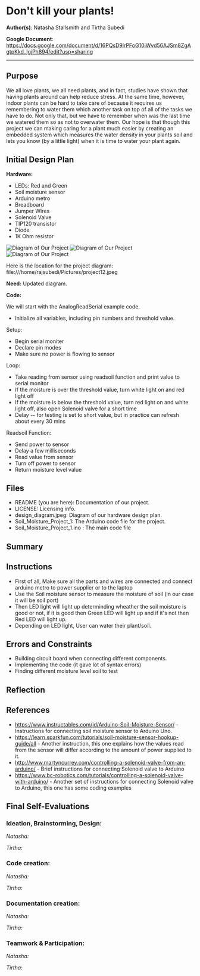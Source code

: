 # Don't kill your plants!

**Author(s)**: Natasha Stallsmith and Tirtha Subedi

**Google Document**: https://docs.google.com/document/d/16PQsD9lrPFoG10iWvd56AJSm8ZgAgtpKkd_IgjPh894/edit?usp=sharing

---
## Purpose

We all love plants, we all need plants, and in fact, studies have shown that having plants around can help reduce stress. At the same time, however, indoor plants can be hard to take care of because it requires us remembering to water them which another task on top of all of the tasks we have to do. Not only that, but we have to remember when was the last time we watered them so as not to overwater them. Our hope is that though this project we can making caring for a plant much easier by creating an embedded system which measures the water density in your plants soil and lets you know (by a little light) when it is time to water your plant again.

## Initial Design Plan

**Hardware:**
- LEDs: Red and Green
- Soil moisture sensor
- Arduino metro
- Breadboard 
- Jumper Wires
- Solenoid Valve
- TIP120 transistor
- Diode
- 1K Ohm resistor

![Diagram of Our Project](design_diagram.jpeg "A Diagram of Our Hardware Design Plans.")
![Diagram of Our Project](50906911_2329091100711144_2179821461793931264_n.jpg "A Diagram of Our Design")
![Diagram of Our Project](water-valve.jpg "A Diagram of Our Design with water valve")

Here is the location for the project diagram: 
 file:///home/rajsubedi/Pictures/project12.jpeg
 
__Need:__ Updated diagram.
  
**Code:**

We will start with the AnalogReadSerial example code.

- Initialize all variables, including pin numbers and threshold value.

Setup:
- Begin serial moniter
- Declare pin modes
- Make sure no power is flowing to sensor

Loop:
- Take reading from sensor using readsoil function and print value to serial monitor
- If the moisture is over the threshold value, turn white light on and red light off
- If the moisture is below the threshold value, turn red light on and white light off, also open Solenoid valve for a short time
- Delay -- for testing is set to short value, but in practice can refresh about every 30 mins

Readsoil Function:
- Send power to sensor
- Delay a few milliseconds
- Read value from sensor
- Turn off power to sensor
- Return moisture level value


## Files

- README (you are here): Documentation of our project.
- LICENSE: Licensing info.
- design_diagram.jpeg: Diagram of our hardware design plan.
- Soil_Moisture_Project_1: The Arduino code file for the project.
- Soil_Moisture_Project_1.ino : The main code file

## Summary

## Instructions
   - First of all, Make sure all the parts and wires are connected and connect arduino metro to power supplier or to the laptop
   - Use the Soil moisture sensor to measure the moisture of soil (in our case it will be soil port)
   - Then LED light will light up determinding wheather the soil moisture is good or not, if it is good then Green LED will
     light up and if it's not then Red LED will light up.
   - Depending on LED light, User can water their plant/soil. 

## Errors and Constraints
   - Building circuit board when connecting different components.
   - Implementing the code (it gave lot of syntax errors)
   - Finding different moisture level soil to test 

## Reflection

## References

- https://www.instructables.com/id/Arduino-Soil-Moisture-Sensor/ - Instructions for connecting soil moisture sensor to Arduino Uno.
- https://learn.sparkfun.com/tutorials/soil-moisture-sensor-hookup-guide/all - Another instruction, this one explains how the values read from the sensor will differ according to the amount of power supplied to it.
- http://www.martyncurrey.com/controlling-a-solenoid-valve-from-an-arduino/ - Brief instructions for connecting Solenoid valve to Arduino
- https://www.bc-robotics.com/tutorials/controlling-a-solenoid-valve-with-arduino/ - Another set of instructions for connecting Solenoid valve to Arduino, this one has some coding examples



## Final Self-Evaluations

### Ideation, Brainstorming, Design:

*Natasha:*

*Tirtha:*

### Code creation: 

*Natasha:*

*Tirtha:*

### Documentation creation:

*Natasha:*

*Tirtha:*

### Teamwork & Participation:

*Natasha:*

*Tirtha:*
